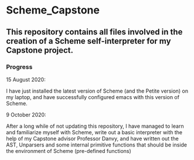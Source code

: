 # Scheme_Capstone

## This repository contains all files involved in the creation of a Scheme self-interpreter for my Capstone project.

### Progress

15 August 2020:

I have just installed the latest version of Scheme (and the Petite version) on my laptop, and have successfully configured emacs with this version of Scheme. 

9 October 2020:

After a long while of not updating this repository, I have managed to learn and familiarize myself with Scheme, write out a basic interpreter with the help of my Capstone advisor Professor 
Danvy, and have written out the AST, Unparsers and some internal primitive functions that should be inside the environment of Scheme (pre-defined functions)
